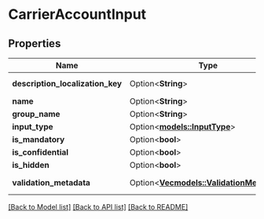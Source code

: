 # CarrierAccountInput

## Properties

Name | Type | Description | Notes
------------ | ------------- | ------------- | -------------
**description_localization_key** | Option<**String**> | descriptionLocalizationKey value . | [optional]
**name** | Option<**String**> | name value . | [optional]
**group_name** | Option<**String**> | groupName value . | [optional]
**input_type** | Option<[**models::InputType**](InputType.md)> |  | [optional]
**is_mandatory** | Option<**bool**> | mandatory or not  value . | [optional]
**is_confidential** | Option<**bool**> | is value is Confidential . | [optional]
**is_hidden** | Option<**bool**> | is value is hidden . | [optional]
**validation_metadata** | Option<[**Vec<models::ValidationMetadata>**](ValidationMetadata.md)> | A list of ValidationMetadata | [optional]

[[Back to Model list]](../README.md#documentation-for-models) [[Back to API list]](../README.md#documentation-for-api-endpoints) [[Back to README]](../README.md)


